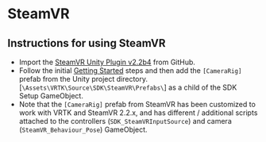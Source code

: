 # SteamVR

## Instructions for using SteamVR

 * Import the [SteamVR Unity Plugin v2.2b4](https://github.com/ValveSoftware/steamvr_unity_plugin/releases/tag/2.2b4) from GitHub.
 * Follow the initial [Getting Started](/Assets/VRTK/Documentation/GETTING_STARTED.md) steps and then add the `[CameraRig]` prefab from the Unity project directory. [`\Assets\VRTK\Source\SDK\SteamVR\Prefabs\`] as a child of the SDK Setup GameObject.
 * Note that the `[CameraRig]` prefab from SteamVR has been customized to work with VRTK and SteamVR 2.2.x, and has different / additional scripts attached to the controllers (`SDK_SteamVRInputSource`) and camera (`SteamVR_Behaviour_Pose`) GameObject.
